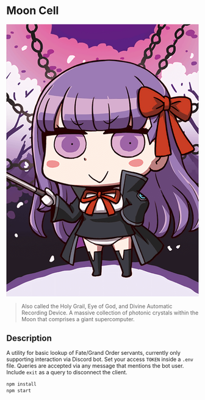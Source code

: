 # Moon Cell
![icon](img/servants/servant_166.png)
> Also called the Holy Grail, Eye of God, and Divine Automatic Recording Device.
> A massive collection of photonic crystals within the Moon that comprises a giant supercomputer.

## Description
A utility for basic lookup of Fate/Grand Order servants, currently only supporting
interaction via Discord bot. Set your access `TOKEN` inside a `.env` file.
Queries are accepted via any message that mentions the bot user. Include `exit` as
a query to disconnect the client.
```bash
npm install
npm start
```
